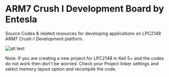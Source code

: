 # ARM7 Crush I Development Board by Entesla
Source Codes & related resources for developing applications on LPC2148 ARM7 Crush-I Development platform.

![alt text](http://entesla.com/image/cache/data/Arm7CrushDevBoard002-900x900.jpg "LPC2148 ARM7")

Note: If you are creating a new project for LPC2148 in Keil 5+ and the codes do not work then don't be worried. Check your Project linker settings and select memory layout option and recompile the code.
